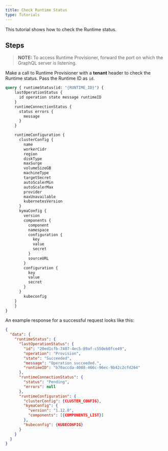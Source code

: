 ```yaml
---
title: Check Runtime Status
type: Tutorials
---
```


This tutorial shows how to check the Runtime status.

## Steps

> **NOTE:** To access Runtime Provisioner, forward the port on which the GraphQL server is listening.

Make a call to Runtime Provisioner with a **tenant** header to check the Runtime status. Pass the Runtime ID as `id`. 

```graphql
query { runtimeStatus(id: "{RUNTIME_ID}") {
    lastOperationStatus {
      id operation state message runtimeID 
  	} 
    runtimeConnectionStatus { 
      status errors {
        message
      } 
    } 

    runtimeConfiguration {
      clusterConfig {
        name 
        workerCidr
        region 
        diskType 
        maxSurge 
        volumeSizeGB 
        machineType 
        targetSecret 
        autoScalerMin 
        autoScalerMax 
        provider 
        maxUnavailable 
        kubernetesVersion
      }
      kymaConfig {
        version  
        components {
          component
          namespace 
          configuration {
            key
            value
            secret
          }
          sourceURL
        }
        configuration {
          key 
          value 
          secret
        }
      }
    	kubeconfig
    } 
	} 
}
```

An example response for a successful request looks like this:

```json
{
  "data": {
    "runtimeStatus": {
      "lastOperationStatus": {
        "id": "20ed1cfb-7407-4ec5-89af-c550eb0fce49",
        "operation": "Provision",
        "state": "Succeeded",
        "message": "Operation succeeded.",
        "runtimeID": "b70accda-4008-466c-96ec-9b42c2cfd264"
      },
      "runtimeConnectionStatus": {
        "status": "Pending",
        "errors": null
      },
      "runtimeConfiguration": {
        "clusterConfig": {CLUSTER_CONFIG},
        "kymaConfig": {
          "version": "1.12.0",
          "components": [{COMPONENTS_LIST}]
        },
        "kubeconfig": {KUBECONFIG}
      }
    }
  }
}
``` 